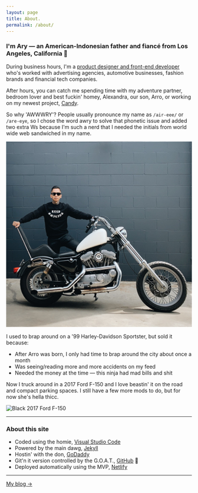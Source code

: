 ```yaml
---
layout: page
title: About.
permalink: /about/
---
```


### I'm Ary &mdash; an American-Indonesian father and fianc&eacute; from Los Angeles, California 🤙

During business hours, I'm a [product designer and front-end developer][url-career] who's worked with advertising agencies, automotive businesses, fashion brands and financial tech companies.

After hours, you can catch me spending time with my adventure partner, bedroom lover and best fuckin' homey, Alexandra, our son, Arro, or working on my newest project, [Candy](https://candymotor.co).

So why 'AWWWRY'? People usually pronounce my name as `/air-eee/` or `/are-eye`, so I chose the word awry to solve that phonetic issue and added two extra Ws because I'm such a nerd that I needed the initials from world wide web sandwiched in my name.

![1999 Harley-Davidson Sportster 883](/assets/img/ary-mega-my-life.jpg)

I used to brap around on a '99 Harley-Davidson Sportster, but sold it because:

* After Arro was born, I only had time to brap around the city about once a month
* Was seeing/reading more and more accidents on my feed
* Needed the money at the time — this ninja had mad bills and shit

Now I truck around in a 2017 Ford F-150 and I love beastin' it on the road and compact parking spaces. I still have a few more mods to do, but for now she's hella thicc.

![Black 2017 Ford F-150](https://preview.redd.it/6pn8knxqq1541.jpg?width=960&crop=smart&auto=webp&s=7f5e35d821927f6dc5f3b793b23564a7389153eb)

***

### About this site

- Coded using the homie, [Visual Studio Code][url-vsc]
- Powered by the main dawg, [Jekyll][url-jekyll]
- Hostin' with the don, [GoDaddy][url-godaddy]
- Git'n it version controlled by the G.O.A.T., [GitHub][url-github] 🐐
- Deployed automatically using the MVP, [Netlify][url-netlify]

***

<div class="author__more">
    <a href="{{site.baseurl}}/blog/" class="say-hello">My blog →</a>
</div>

[url-career]: /career/
[url-vsc]: https://code.visualstudio.com/
[url-jekyll]: https://jekyllrb.com/
[url-godaddy]: https://www.godaddy.com/
[url-github]: https://github.com/
[url-netlify]: https://www.netlify.com/
[url-instagram]: https://www.instagram.com/awwwry
[url-email]: mailto:arymega@gmail.com
[url-github]: https://www.github.com/awwwry
[url-instagram]: https://www.github.com/awwwry
[url-linkedin]: https://www.linkedin.com/in/awwwry
[url-reddit]: https://www.reddit.com/u/awwwry
[url-spotify]: https://open.spotify.com/playlist/0hvGuO3GFmX3zNWxaK17sZ
[url-twitter]: https://www.twitter.com/awwwry